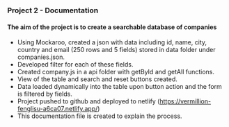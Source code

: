 ### Project 2 - Documentation

#### The aim of the project is to create a searchable database of companies
* Using Mockaroo, created a json with data including id, name, city, country and email (250 rows and 5 fields) stored in data folder under companies.json.
* Developed filter for each of these fields.
* Created company.js in a api folder with getById and getAll functions.
* View of the table and search and reset buttons created.
* Data loaded dynamically into the table upon button action and the form is filtered by fields.
* Project pushed to github and deployed to netlify (https://vermillion-fenglisu-a6ca07.netlify.app/)
* This documentation file is created to explain the process.
